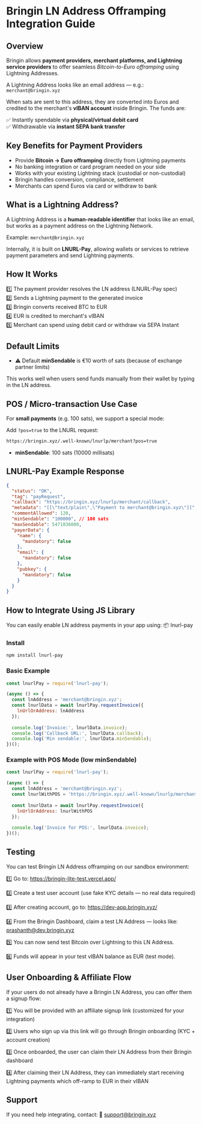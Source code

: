 # Bringin LN Address Offramping Integration Guide

## Overview

Bringin allows **payment providers, merchant platforms, and Lightning service providers** to offer seamless *Bitcoin-to-Euro offramping* using Lightning Addresses.

A Lightning Address looks like an email address — e.g.: `merchant@bringin.xyz`

When sats are sent to this address, they are converted into Euros and credited to the merchant's **vIBAN account** inside Bringin. The funds are:

✅ Instantly spendable via **physical/virtual debit card**  
✅ Withdrawable via **instant SEPA bank transfer**

## Key Benefits for Payment Providers

* Provide **Bitcoin → Euro offramping** directly from Lightning payments
* No banking integration or card program needed on your side
* Works with your existing Lightning stack (custodial or non-custodial)
* Bringin handles conversion, compliance, settlement
* Merchants can spend Euros via card or withdraw to bank

## What is a Lightning Address?

A Lightning Address is a **human-readable identifier** that looks like an email, but works as a payment address on the Lightning Network.

Example: `merchant@bringin.xyz`

Internally, it is built on **LNURL-Pay**, allowing wallets or services to retrieve payment parameters and send Lightning payments.

## How It Works

1️⃣ The payment provider resolves the LN address (LNURL-Pay spec)  
2️⃣ Sends a Lightning payment to the generated invoice  
3️⃣ Bringin converts received BTC to EUR  
4️⃣ EUR is credited to merchant's vIBAN  
5️⃣ Merchant can spend using debit card or withdraw via SEPA Instant

## Default Limits

* ⚠️ Default **minSendable** is €10 worth of sats (because of exchange partner limits)

This works well when users send funds manually from their wallet by typing in the LN address.

## POS / Micro-transaction Use Case

For **small payments** (e.g. 100 sats), we support a special mode:

Add `?pos=true` to the LNURL request:

```bash
https://bringin.xyz/.well-known/lnurlp/merchant?pos=true
```

* **minSendable**: 100 sats (10000 millisats)

## LNURL-Pay Example Response

```json
{
  "status": "OK",
  "tag": "payRequest",
  "callback": "https://bringin.xyz/lnurlp/merchant/callback",
  "metadata": "[[\"text/plain\",\"Payment to merchant@bringin.xyz\"]]",
  "commentAllowed": 120,
  "minSendable": "100000", // 100 sats
  "maxSendable": 5471036000,
  "payerData": {
    "name": {
      "mandatory": false
    },
    "email": {
      "mandatory": false
    },
    "pubkey": {
      "mandatory": false
    }
  }
}
```

## How to Integrate Using JS Library

You can easily enable LN address payments in your app using: 📦 lnurl-pay

### Install

```bash
npm install lnurl-pay
```

### Basic Example

```js
const lnurlPay = require('lnurl-pay');

(async () => {
  const lnAddress = 'merchant@bringin.xyz';
  const lnurlData = await lnurlPay.requestInvoice({
    lnUrlOrAddress: lnAddress
  });
  
  console.log('Invoice:', lnurlData.invoice);
  console.log('Callback URL:', lnurlData.callback);
  console.log('Min sendable:', lnurlData.minSendable);
})();
```

### Example with POS Mode (low minSendable)

```js
const lnurlPay = require('lnurl-pay');

(async () => {
  const lnAddress = 'merchant@bringin.xyz';
  const lnurlWithPOS = 'https://bringin.xyz/.well-known/lnurlp/merchant?pos=true';
  
  const lnurlData = await lnurlPay.requestInvoice({
    lnUrlOrAddress: lnurlWithPOS
  });
  
  console.log('Invoice for POS:', lnurlData.invoice);
})();
```

## Testing

You can test Bringin LN Address offramping on our sandbox environment:

1️⃣ Go to:
https://bringin-lite-test.vercel.app/

2️⃣ Create a test user account (use fake KYC details — no real data required)

3️⃣ After creating account, go to:
https://dev-app.bringin.xyz/

4️⃣ From the Bringin Dashboard, claim a test LN Address — looks like:
prashanth@dev.bringin.xyz

5️⃣ You can now send test Bitcoin over Lightning to this LN Address.

6️⃣ Funds will appear in your test vIBAN balance as EUR (test mode).

## User Onboarding & Affiliate Flow
If your users do not already have a Bringin LN Address, you can offer them a signup flow:

1️⃣ You will be provided with an affiliate signup link (customized for your integration)

2️⃣ Users who sign up via this link will go through Bringin onboarding (KYC + account creation)

3️⃣ Once onboarded, the user can claim their LN Address from their Bringin dashboard

4️⃣ After claiming their LN Address, they can immediately start receiving Lightning payments which off-ramp to EUR in their vIBAN



## Support

If you need help integrating, contact: 📧 support@bringin.xyz
